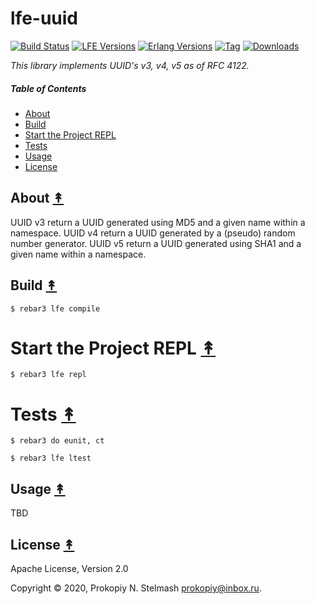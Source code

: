 # lfe-uuid

[![Build Status][gh-actions-badge]][gh-actions]
[![LFE Versions][lfe badge]][lfe]
[![Erlang Versions][erlang badge]][version]
[![Tag][github tags badge]][github tags]
[![Downloads][hex downloads]][hex package]


*This library implements UUID's v3, v4, v5 as of RFC 4122.*

##### Table of Contents

* [About](#about-)
* [Build](#build-)
* [Start the Project REPL](#start-the-repl-)
* [Tests](#tests-)
* [Usage](#usage-)
* [License](#license-)


## About [&#x219F;](#table-of-contents)

UUID v3 return a UUID generated using MD5 and a given name within a namespace.
UUID v4 return a UUID generated by a (pseudo) random number generator.
UUID v5 return a UUID generated using SHA1 and a given name within a namespace.


## Build [&#x219F;](#table-of-contents)

```shell
$ rebar3 lfe compile
```

# Start the Project REPL [&#x219F;](#table-of-contents)

```shell
$ rebar3 lfe repl
```

# Tests [&#x219F;](#table-of-contents)

```shell
$ rebar3 do eunit, ct
```
```shell
$ rebar3 lfe ltest
```
## Usage [&#x219F;](#table-of-contents)

TBD

## License [&#x219F;](#table-of-contents)

Apache License, Version 2.0

Copyright © 2020, Prokopiy N. Stelmash <prokopiy@inbox.ru>.

<!-- Named page links below: /-->

[logo]: https://avatars1.githubusercontent.com/u/3434967?s=250
[logo-large]: https://avatars1.githubusercontent.com/u/3434967
[github]: https://github.com/prokopiy/lfe-uuid
[gitlab]: https://gitlab.com/prokopiy/lfe-uuid
[travis]: https://travis-ci.org/prokopiy/lfe-uuid
[travis badge]: https://img.shields.io/travis/prokopiy/lfe-uuid.svg
[gh-actions-badge]: https://github.com/prokopiy/lfe-uuid/workflows/ci/cd/badge.svg
[gh-actions]: https://github.com/prokopiy/lfe-uuid/actions
[lfe]: https://github.com/rvirding/lfe
[lfe badge]: https://img.shields.io/badge/lfe-1.3.0-blue.svg
[erlang badge]: https://img.shields.io/badge/erlang-20%20to%2023-blue.svg
[version]: https://github.com/prokopiy/lfe-uuid/blob/master/.travis.yml
[github tags]: https://github.com/prokopiy/lfe-uuid/tags
[github tags badge]: https://img.shields.io/github/tag/prokopiy/lfe-uuid.svg
[github downloads]: https://img.shields.io/github/downloads/ORG/lfe-uuid/total.svg
[hex badge]: https://img.shields.io/hexpm/v/lfe-uuid.svg?maxAge=2592000
[hex package]: https://hex.pm/packages/lfe-uuid
[hex downloads]: https://img.shields.io/hexpm/dt/lfe-uuid.svg
